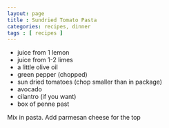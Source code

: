 ```yaml
---
layout: page
title : Sundried Tomato Pasta
categories: recipes, dinner
tags : [ recipes ]
---
```


* juice from 1 lemon
* juice from 1-2 limes
* a little olive oil
* green pepper (chopped)
* sun dried tomatoes (chop smaller than in package)
* avocado
* cilantro (if you want)
* box of penne past

Mix in pasta. Add parmesan cheese for the top
